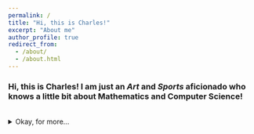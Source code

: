 ```yaml
---
permalink: /
title: "Hi, this is Charles!"
excerpt: "About me"
author_profile: true
redirect_from: 
  - /about/
  - /about.html
---
```

### Hi, this is Charles! I am just an ***Art*** and ***Sports*** aficionado who knows a little bit about Mathematics and Computer Science!

<br>

<details>
<summary>Okay, for more...</summary>
<br>
I am a highly passionate first-year Mathematics and Computer Science student at Macalester College with a solid background in both pure mathematics and applied mathematics(involved with computer and data science). I love competing in mathematical competitions to unveil the elegant beauty of the mathematics. With proficient skills in <i>R, Java, Python, MATLAB, SQL, HTML, CSS</i>, I love using mathematical thinking to solve practical problems as well.
<br>
I am indulged in Chinese Calligraphy, and playing basketball, ping-pong, soccer or just working out with friends and strangers in my spare time. 


 </details>
 
 
 
 <script type="text/javascript" id="clstr_globe" src="//cdn.clustrmaps.com/globe.js?d=5De8UX9TDFsVQrQw4cE3CBhNblYyl2vQbk42qsTB9Fw" zoon="20%"></script>
